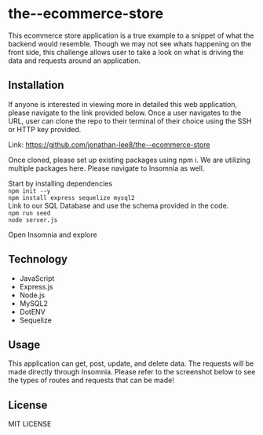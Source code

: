 # the--ecommerce-store

This ecommerce store application is a true example to a snippet of what the backend would resemble. Though we may not see whats happening on the front side, this challenge allows user to take a look on what is driving the data and requests around an application.

## Installation

If anyone is interested in viewing more in detailed this web application, please navigate to the link provided below. Once a user navigates to the URL, user can clone the repo to their terminal of their choice using the SSH or HTTP key provided.

Link: https://github.com/jonathan-lee8/the--ecommerce-store

Once cloned, please set up existing packages using npm i. We are utilizing multiple packages here. Please navigate to Insomnia as well.

Start by installing dependencies\
` npm init --y `\
` npm install express sequelize mysql2 `\
Link to our SQL Database and use the schema provided in the code.\
` npm run seed `\
` node server.js `

Open Insomnia and explore

## Technology

- JavaScript
- Express.js
- Node.js
- MySQL2
- DotENV
- Sequelize

## Usage

This application can get, post, update, and delete data. The requests will be made directly through Insomnia. Please refer to the screenshot below to see the types of routes and requests that can be made!

## License

MIT LICENSE